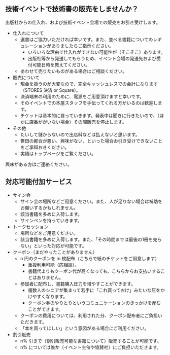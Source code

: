 ## 技術イベントで技術書の販売をしませんか？

出版社からの仕入れ、および技術イベント会場での販売をお引き受けします。

* 仕入れについて
  * 選書はご協力いただければ幸いです。また、並べる書籍についてのレギュレーションがありましたらご指示ください。
    * いろいろな理由で仕入れができない可能性が（そこそこ）あります。
    * 出版社等から発送してもらうため、イベント会場の発送先および受付可能日時を教えてください。
  * あわせて売りたいものがある場合はご相談ください。
* 販売について
  * 現金を扱うのが大変なので、完全キャッシュレスでの会計になります（STORES 決済 or Square）。
  * 決済端末の利用のために、電源をご用意頂けますと幸いです。
  * そのイベントでの本屋スタッフを手伝ってくれる方がいるのは歓迎します。
  * チケットは基本的に買っていきます。発表中は聞きに行きたいので、（ほかに店番ががいない場合）その間販売を停止します。
* その他
  * たいして儲からないので出店料などは払えないと思います。
  * 笹田の都合が悪い、興味がない、といった場合お引き受けできないことをご承知おきください。
  * 実績はトップページをご覧ください。

興味がある方はご連絡ください。<bs at atdot.net>

## 対応可能付加サービス

* サイン会
  * サイン会の場所などご用意ください。また、人が足りない場合は補助をお願いするかもしれません。
  * 該当書籍を多めに入荷します。
  * サインペンを持っていきます。
* トークセッション
  * 場所などをご用意ください。
  * 該当書籍を多めに入荷します。また、「その時間までは最後の1冊を売らない」といった対応が可能です。
* クーポン（まだやったことがありません）
  * n 円のクーポンを m 枚配布（こちらで紙のチケットをご用意します）
    * 重複利用可能（応相談）。
    * 書籍代よりもクーポン代が高くなっても、こちらからお支払いすることはありません。
  * 参加者に配布し、書籍購入圧力を増やすことができます。
    * 複数人のシニアが集まって若手に「これ買っておけ」みたいな圧をかけやすくなります。
    * クーポン券のやりとりというコミュニケーションのきっかけを産むことができます。
  * クーポンの費用については、利用された分、クーポン配布者にご負担いただきます。
  * 「本を買ってほしい」という意図がある場合にご利用ください。
* 割引販売
  * n% 引きで（割引販売可能な書籍について）販売することが可能です。
  * n% については誰か（イベント主催や協賛社）にご負担いただきます。

